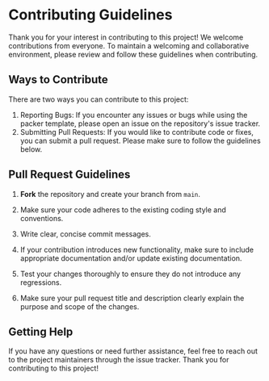 # Contributing Guidelines

Thank you for your interest in contributing to this project! We welcome contributions from everyone.
To maintain a welcoming and collaborative environment, please review and follow these guidelines when contributing.

## Ways to Contribute

There are two ways you can contribute to this project:

1. Reporting Bugs: If you encounter any issues or bugs while using the packer template, please open an issue on the repository's issue tracker.
2. Submitting Pull Requests: If you would like to contribute code or fixes, you can submit a pull request. Please make sure to follow the guidelines below.

## Pull Request Guidelines

1. **Fork** the repository and create your branch from `main`.

3. Make sure your code adheres to the existing coding style and conventions.
4. Write clear, concise commit messages.
5. If your contribution introduces new functionality, make sure to include appropriate documentation and/or update existing documentation.
6. Test your changes thoroughly to ensure they do not introduce any regressions.
7. Make sure your pull request title and description clearly explain the purpose and scope of the changes.

## Getting Help

If you have any questions or need further assistance, feel free to reach out to the project maintainers through the issue tracker.
Thank you for contributing to this project!
